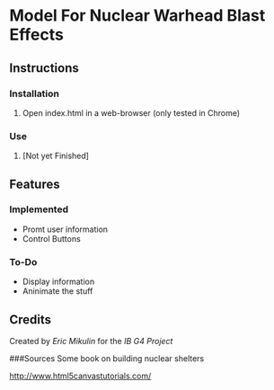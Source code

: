 # Model For Nuclear Warhead Blast Effects

## Instructions
### Installation

1. Open index.html in a web-browser (only tested in Chrome)

### Use
1. [Not yet Finished]

## Features
### Implemented
- Promt user information
- Control Buttons

### To-Do
- Display information
- Aninimate the stuff

## Credits
Created by *Eric Mikulin* for the *IB G4 Project*

###Sources
Some book on building nuclear shelters

http://www.html5canvastutorials.com/
